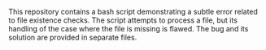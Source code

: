 This repository contains a bash script demonstrating a subtle error related to file existence checks. The script attempts to process a file, but its handling of the case where the file is missing is flawed. The bug and its solution are provided in separate files.